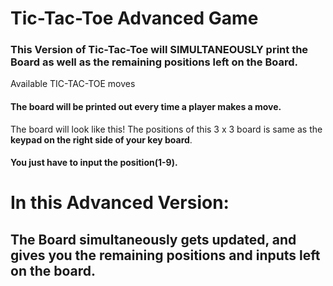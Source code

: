 # Tic-Tac-Toe Advanced Game

### This Version of Tic-Tac-Toe will SIMULTANEOUSLY print **the Board** as well as the **remaining positions left on the Board**.
Available            TIC-TAC-TOE
  moves 

#### The board will be printed out every time a player makes a move.
The board will look like this!
The positions of this 3 x 3 board is same as the **keypad on the right side of your key board**.



#### You just have to input the position(1-9).




# In this Advanced Version: 
## The Board simultaneously gets updated, and gives you the remaining positions and inputs left on the board.


